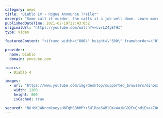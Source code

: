 ```yaml
---
category: news
title: "Diablo IV - Rogue Announce Trailer"
excerpt: "Some call it murder. She calls it a job well done. Learn more at Diablo4.com The Rogue is the newest addition to the Diablo IV ..."
publishedDateTime: 2021-02-19T22:43:03Z
originalUrl: "https://youtube.com/watch?v=LvrLZ4yETHI"
type: video

featuredContent: "<iframe width=\"800\" height=\"500\" frameborder=\"0\" src=\"https://www.youtube.com/embed/LvrLZ4yETHI\" allow=\"accelerometer; autoplay; encrypted-media; gyroscope; picture-in-picture\" allowfullscreen></iframe>"

provider:
  name: Diablo
  domain: youtube.com

topics:
  - Diablo 4

images:
  - url: "https://www.youtube.com/img/desktop/supported_browsers/dinosaur.png"
    width: 1200
    height: 800
    isCached: true

secured: "N8+bKJ4NncmkoeysUNFgMS8bMPY+5UlRoe64MlOXv4uiNG92FuQbdjEvak786xla8BlyiDuObA7xgzfozBfSfwztAfwcujTrt2c4wJKC3jA+x7FqyNFJOFNAE4/Y+O7VDXAYbWje5vE7LEwrx86ImmXDdCQzyVGWuLwrTxuOw4uImZL4LXywFZtr+ZFnlElUyakJm54w2XuZI2ojUrvIwIHfY+8v8/v4phh0nEI4x8RQtEa6L+lwgxrEdLB8yzZ62dr2J2kLelFV82VaaGDbQcLRqQIq5K6XaqgCdrQJCLEteq7li436PJgsN3zn8qM7k0GyA4UtLL6qjuloYCIZqA1q4W0dOPnYgqPkLsEUvnIKGJ2m+UyeXJG8w5AS/W8egQq9o1GdAoGIMVNY01URdRX2DATKjmC+H8vm+mc44yGlPRN4VCz7XA7PMteYK5S2;0D/s/z1qkNSBqjLAqxxsGA=="
---
```


